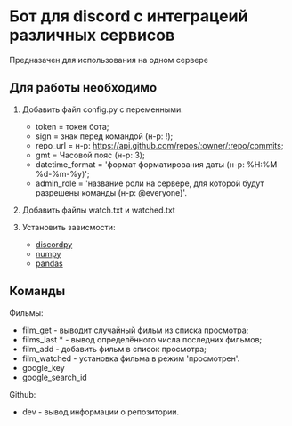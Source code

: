 # Бот для discord с интеграцеий различных сервисов

Предназачен для использования на одном сервере

## Для работы необходимо

1. Добавить файл config.py c переменными:  

    * token = токен бота;
    * sign = знак перед командой (н-р: !);
    * repo_url = н-р: <https://api.github.com/repos/:owner/:repo/commits>;
    * gmt = Часовой пояс (н-р: 3);
    * datetime_format = 'формат форматирования даты (н-р: %H:%M %d-%m-%y)';
    * admin_role = 'название роли на сервере, для которой будут разрешены команды (н-р: @everyone)'.

2. Добавить файлы watch.txt и watched.txt
3. Установить зависмости:

    * [discordpy](https://pypi.org/project/discord.py/)
    * [numpy](https://pypi.org/project/numpy/)
    * [pandas](https://pypi.org/project/pandas/)

## Команды

Фильмы:

* film_get - выводит случайный фильм из списка просмотра;
* films_last * - вывод определённого числа последних фильмов;
* film_add - добавить фильм в список просмотра;
* film_watched - установка фильма в режим 'просмотрен'.
* google_key
* google_search_id

Github:

* dev - вывод информации о репозитории.
